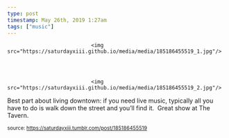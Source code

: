 ```yaml
---
type: post
timestamp: May 26th, 2019 1:27am
tags: ["music"]
---
```



                               <img src="https://saturdayxiii.github.io/media/media/185186455519_1.jpg"/>
                           

                                                                                                                           

                               <img src="https://saturdayxiii.github.io/media/media/185186455519_2.jpg"/>
                           

                                                                                                                      
Best part about living downtown: if you need live music, typically all you have to do is walk down the street and you’ll find it.  Great show at The Tavern.
 
                                    
                
                
                
                
                                
<small>source: https://saturdayxiii.tumblr.com/post/185186455519</small>